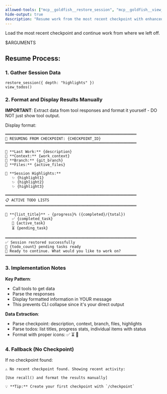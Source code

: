 ```yaml
---
allowed-tools: ["mcp__goldfish__restore_session", "mcp__goldfish__view_todos", "mcp__goldfish__timeline", "mcp__goldfish__recall"]
hide-output: true
description: "Resume work from the most recent checkpoint with enhanced display"
---
```


Load the most recent checkpoint and continue work from where we left off.

$ARGUMENTS

## Resume Process:

### 1. Gather Session Data
```
restore_session({ depth: "highlights" })
view_todos()
```

### 2. Format and Display Results Manually
**IMPORTANT**: Extract data from tool responses and format it yourself - DO NOT just show tool output.

Display format:
```
═══════════════════════════════════════════════════════════
📍 RESUMING FROM CHECKPOINT: {CHECKPOINT_ID}
═══════════════════════════════════════════════════════════

📝 **Last Work:** {description}
🎯 **Context:** {work_context}
🌿 **Branch:** {git_branch}
📁 **Files:** {active_files}

🌟 **Session Highlights:**
   ✨ {highlight1}
   ✨ {highlight2}
   ✨ {highlight3}

═══════════════════════════════════════════════════════════
📋 ACTIVE TODO LISTS
═══════════════════════════════════════════════════════════

📝 **{list_title}** - {progress}% ({completed}/{total})
   ✅ {completed_task}
   🔄 {active_task}
   ⏳ {pending_task}

═══════════════════════════════════════════════════════════
✅ Session restored successfully
📝 {todo_count} pending tasks ready
🚀 Ready to continue. What would you like to work on?
═══════════════════════════════════════════════════════════
```

### 3. Implementation Notes

**Key Pattern**: 
- Call tools to get data
- Parse the responses 
- Display formatted information in YOUR message
- This prevents CLI collapse since it's your direct output

**Data Extraction**:
- Parse checkpoint: description, context, branch, files, highlights
- Parse todos: list titles, progress stats, individual items with status
- Format with proper icons: ✅ ⏳ 🔄

### 4. Fallback (No Checkpoint)
If no checkpoint found:
```
⚠️ No recent checkpoint found. Showing recent activity:

[Use recall() and format the results manually]

💡 **Tip:** Create your first checkpoint with `/checkpoint`
```